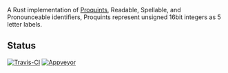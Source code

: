 A Rust implementation of [Proquints](http://arxiv.org/html/0901.4016),
Readable, Spellable, and Pronounceable identifiers, Proquints represent unsigned 16bit
integers as 5 letter labels.

## Status

[![Travis-CI](https://travis-ci.org/equalsraf/proquint.svg?branch=master)](https://travis-ci.org/equalsraf/proquint)
[![Appveyor](https://ci.appveyor.com/api/projects/status/m1vgs2uo5y8lgas4/branch/master?svg=true)](https://ci.appveyor.com/project/equalsraf/proquint/branch/master)
